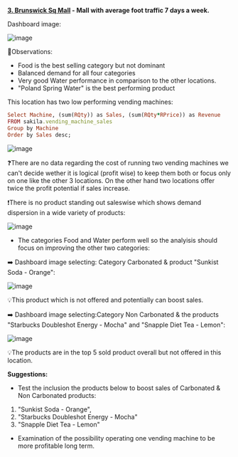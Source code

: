 <ins>**3. Brunswick Sq Mall</ins> - Mall with average foot traffic 7 days a week.**

Dashboard image:

![image](https://user-images.githubusercontent.com/69303154/207396189-def71747-cf4b-470f-b60f-6546d22ee434.png)

:eyes:Observations:

- Food is the best selling category but not dominant
- Balanced demand for all four categories
- Very good Water performance in comparison to the other locations.
- "Poland Spring Water" is the best performing product

This location has two low performing vending machines:
```ruby
Select Machine, (sum(RQty)) as Sales, (sum(RQty*RPrice)) as Revenue
FROM sakila.vending_machine_sales
Group by Machine
Order by Sales desc;
```
![image](https://user-images.githubusercontent.com/69303154/207074032-d6aff65b-6c39-4953-9a7c-e129fccfcc68.png)

:question:There are no data regarding the cost of running two vending machines we can't decide wether it is logical (profit wise) to keep them both or focus only on one like the other 3 locations. On the other hand two locations offer twice the profit potential if sales increase.

:heavy_exclamation_mark:There is no product standing out saleswise which shows demand dispersion in a wide variety of products:

![image](https://user-images.githubusercontent.com/69303154/205497751-00be2e2c-3279-4e00-a522-6d7d94139641.png)

- The categories Food and Water perform well so the analyisis should focus on improving the other two categories: 

:arrow_right: Dashboard image selecting: Category Carbonated & product "Sunkist Soda - Orange":

![image](https://user-images.githubusercontent.com/69303154/205498870-47b6e0c1-1ad3-432d-a70e-11155d18ef19.png)

:bulb:This product which is not offered and potentially can boost sales.

:arrow_right: Dashboard image selecting:Category Non Carbonated & the products "Starbucks Doubleshot Energy - Mocha" and "Snapple Diet Tea - Lemon":

![image](https://user-images.githubusercontent.com/69303154/205498939-3c6aab20-e55d-476c-ae2d-3b89ef3bba57.png)

:bulb:The products are in the top 5 sold product overall but not offered in this location.

**Suggestions:** 
- Test the inclusion the products below to boost sales of Carbonated & Non Carbonated products: 
1. "Sunkist Soda - Orange",
2. "Starbucks Doubleshot Energy - Mocha" 
3. "Snapple Diet Tea - Lemon" 
- Examination of the possibility operating one vending machine to be more profitable long term. 
